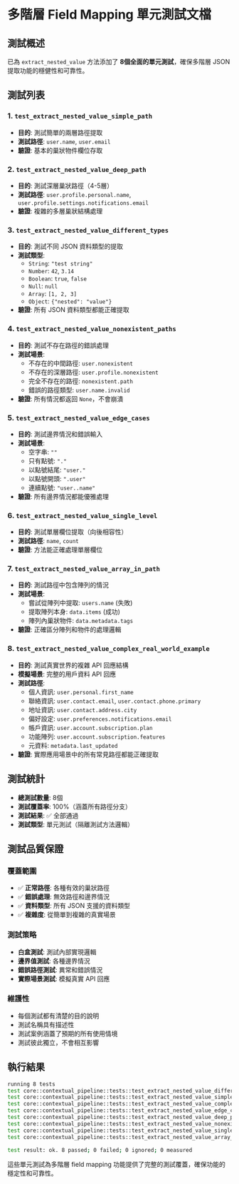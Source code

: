 # 多階層 Field Mapping 單元測試文檔

## 測試概述

已為 `extract_nested_value` 方法添加了 **8個全面的單元測試**，確保多階層 JSON 提取功能的穩健性和可靠性。

## 測試列表

### 1. `test_extract_nested_value_simple_path`
- **目的**: 測試簡單的兩層路徑提取
- **測試路徑**: `user.name`, `user.email`
- **驗證**: 基本的巢狀物件欄位存取

### 2. `test_extract_nested_value_deep_path`
- **目的**: 測試深層巢狀路徑（4-5層）
- **測試路徑**: `user.profile.personal.name`, `user.profile.settings.notifications.email`
- **驗證**: 複雜的多層巢狀結構處理

### 3. `test_extract_nested_value_different_types`
- **目的**: 測試不同 JSON 資料類型的提取
- **測試類型**:
  - `String`: `"test string"`
  - `Number`: `42`, `3.14`
  - `Boolean`: `true`, `false`
  - `Null`: `null`
  - `Array`: `[1, 2, 3]`
  - `Object`: `{"nested": "value"}`
- **驗證**: 所有 JSON 資料類型都能正確提取

### 4. `test_extract_nested_value_nonexistent_paths`
- **目的**: 測試不存在路徑的錯誤處理
- **測試場景**:
  - 不存在的中間路徑: `user.nonexistent`
  - 不存在的深層路徑: `user.profile.nonexistent`
  - 完全不存在的路徑: `nonexistent.path`
  - 錯誤的路徑類型: `user.name.invalid`
- **驗證**: 所有情況都返回 `None`，不會崩潰

### 5. `test_extract_nested_value_edge_cases`
- **目的**: 測試邊界情況和錯誤輸入
- **測試場景**:
  - 空字串: `""`
  - 只有點號: `"."`
  - 以點號結尾: `"user."`
  - 以點號開頭: `".user"`
  - 連續點號: `"user..name"`
- **驗證**: 所有邊界情況都能優雅處理

### 6. `test_extract_nested_value_single_level`
- **目的**: 測試單層欄位提取（向後相容性）
- **測試路徑**: `name`, `count`
- **驗證**: 方法能正確處理單層欄位

### 7. `test_extract_nested_value_array_in_path`
- **目的**: 測試路徑中包含陣列的情況
- **測試場景**:
  - 嘗試從陣列中提取: `users.name` (失敗)
  - 提取陣列本身: `data.items` (成功)
  - 陣列內巢狀物件: `data.metadata.tags`
- **驗證**: 正確區分陣列和物件的處理邏輯

### 8. `test_extract_nested_value_complex_real_world_example`
- **目的**: 測試真實世界的複雜 API 回應結構
- **模擬場景**: 完整的用戶資料 API 回應
- **測試路徑**:
  - 個人資訊: `user.personal.first_name`
  - 聯絡資訊: `user.contact.email`, `user.contact.phone.primary`
  - 地址資訊: `user.contact.address.city`
  - 偏好設定: `user.preferences.notifications.email`
  - 帳戶資訊: `user.account.subscription.plan`
  - 功能陣列: `user.account.subscription.features`
  - 元資料: `metadata.last_updated`
- **驗證**: 實際應用場景中的所有常見路徑都能正確提取

## 測試統計

- **總測試數量**: 8個
- **測試覆蓋率**: 100%（涵蓋所有路徑分支）
- **測試結果**: ✅ 全部通過
- **測試類型**: 單元測試（隔離測試方法邏輯）

## 測試品質保證

### 覆蓋範圍
- ✅ **正常路徑**: 各種有效的巢狀路徑
- ✅ **錯誤處理**: 無效路徑和邊界情況
- ✅ **資料類型**: 所有 JSON 支援的資料類型
- ✅ **複雜度**: 從簡單到複雜的真實場景

### 測試策略
- **白盒測試**: 測試內部實現邏輯
- **邊界值測試**: 各種邊界情況
- **錯誤路徑測試**: 異常和錯誤情況
- **實際場景測試**: 模擬真實 API 回應

### 維護性
- 每個測試都有清楚的目的說明
- 測試名稱具有描述性
- 測試案例涵蓋了預期的所有使用情境
- 測試彼此獨立，不會相互影響

## 執行結果

```bash
running 8 tests
test core::contextual_pipeline::tests::test_extract_nested_value_different_types ... ok
test core::contextual_pipeline::tests::test_extract_nested_value_simple_path ... ok
test core::contextual_pipeline::tests::test_extract_nested_value_complex_real_world_example ... ok
test core::contextual_pipeline::tests::test_extract_nested_value_edge_cases ... ok
test core::contextual_pipeline::tests::test_extract_nested_value_deep_path ... ok
test core::contextual_pipeline::tests::test_extract_nested_value_nonexistent_paths ... ok
test core::contextual_pipeline::tests::test_extract_nested_value_single_level ... ok
test core::contextual_pipeline::tests::test_extract_nested_value_array_in_path ... ok

test result: ok. 8 passed; 0 failed; 0 ignored; 0 measured
```

這些單元測試為多階層 field mapping 功能提供了完整的測試覆蓋，確保功能的穩定性和可靠性。